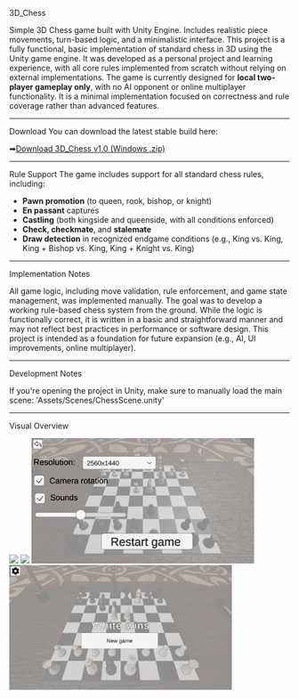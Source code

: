 3D_Chess

Simple 3D Chess game built with Unity Engine. Includes realistic piece movements, turn-based logic, and a minimalistic interface.
This project is a fully functional, basic implementation of standard chess in 3D using the Unity game engine. It was developed as a personal project and learning experience, with all core rules implemented from scratch without relying on external implementations.
The game is currently designed for **local two-player gameplay only**, with no AI opponent or online multiplayer functionality. It is a minimal implementation focused on correctness and rule coverage rather than advanced features.

---
Download
You can download the latest stable build here:

➡[Download 3D_Chess v1.0 (Windows .zip)](https://github.com/mzabron/3D_Chess/releases/download/v1.0/3D_Chess.zip)

---

Rule Support
The game includes support for all standard chess rules, including:

- **Pawn promotion** (to queen, rook, bishop, or knight)
- **En passant** captures
- **Castling** (both kingside and queenside, with all conditions enforced)
- **Check, checkmate**, and **stalemate**
- **Draw detection** in recognized endgame conditions (e.g., King vs. King, King + Bishop vs. King, King + Knight vs. King)

---

Implementation Notes

All game logic, including move validation, rule enforcement, and game state management, was implemented manually. The goal was to develop a working rule-based chess system from the ground. While the logic is functionally correct, it is written in a basic and straightforward manner and may not reflect best practices in performance or software design.
This project is intended as a foundation for future expansion (e.g., AI, UI improvements, online multiplayer).

---
Development Notes

If you're opening the project in Unity, make sure to manually load the main scene:
'Assets/Scenes/ChessScene.unity'

---
Visual Overview

<p float="left">
  <img src="Assets/images/s1.png" width="400"/>
  <img src="Assets/images/s2.png" width="400"/>
  <img src="Assets/images/s3.png" width="400"/>
  <img src="Assets/images/s4.png" width="400"/>
</p>

